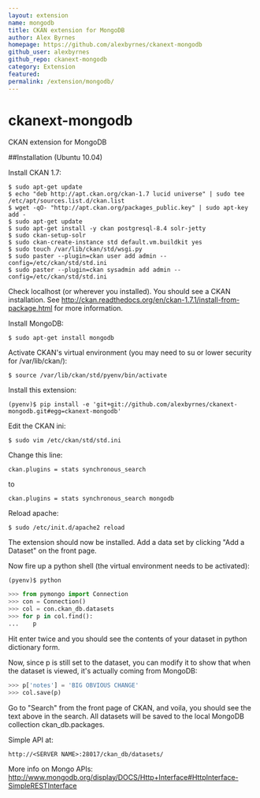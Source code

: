 ```yaml
---
layout: extension
name: mongodb
title: CKAN extension for MongoDB
author: Alex Byrnes
homepage: https://github.com/alexbyrnes/ckanext-mongodb
github_user: alexbyrnes
github_repo: ckanext-mongodb
category: Extension
featured: 
permalink: /extension/mongodb/
---
```



ckanext-mongodb
===============

CKAN extension for MongoDB

##Installation (Ubuntu 10.04)

Install CKAN 1.7:
```
$ sudo apt-get update
$ echo "deb http://apt.ckan.org/ckan-1.7 lucid universe" | sudo tee /etc/apt/sources.list.d/ckan.list
$ wget -qO- "http://apt.ckan.org/packages_public.key" | sudo apt-key add -
$ sudo apt-get update
$ sudo apt-get install -y ckan postgresql-8.4 solr-jetty
$ sudo ckan-setup-solr
$ sudo ckan-create-instance std default.vm.buildkit yes
$ sudo touch /var/lib/ckan/std/wsgi.py
$ sudo paster --plugin=ckan user add admin --config=/etc/ckan/std/std.ini
$ sudo paster --plugin=ckan sysadmin add admin --config=/etc/ckan/std/std.ini
```

Check localhost (or wherever you installed).  You should see a CKAN installation.  See http://ckan.readthedocs.org/en/ckan-1.7.1/install-from-package.html for more information.

Install MongoDB:

    $ sudo apt-get install mongodb

Activate CKAN's virtual environment (you may need to su or lower security for /var/lib/ckan/):

    $ source /var/lib/ckan/std/pyenv/bin/activate

Install this extension:

    (pyenv)$ pip install -e 'git+git://github.com/alexbyrnes/ckanext-mongodb.git#egg=ckanext-mongodb'

Edit the CKAN ini:

    $ sudo vim /etc/ckan/std/std.ini
  
Change this line: 
    
    ckan.plugins = stats synchronous_search
to

    ckan.plugins = stats synchronous_search mongodb

Reload apache:

    $ sudo /etc/init.d/apache2 reload

The extension should now be installed.  Add a data set by clicking "Add a Dataset" on the front page.

Now fire up a python shell (the virtual environment needs to be activated):

    (pyenv)$ python

```python
>>> from pymongo import Connection
>>> con = Connection()
>>> col = con.ckan_db.datasets
>>> for p in col.find():
...    p
```

Hit enter twice and you should see the contents of your dataset in python dictionary form.

Now, since p is still set to the dataset, you can modify it to show that when the dataset is viewed, it's actually coming from MongoDB:

```python
>>> p['notes'] = 'BIG OBVIOUS CHANGE'
>>> col.save(p)
```

Go to "Search" from the front page of CKAN, and voila, you should see the text above in the search.  All datasets will be saved to the local MongoDB collection ckan_db.packages.

Simple API at:

    http://<SERVER NAME>:28017/ckan_db/datasets/

More info on Mongo APIs: http://www.mongodb.org/display/DOCS/Http+Interface#HttpInterface-SimpleRESTInterface



